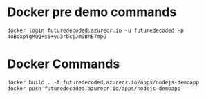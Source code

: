 # Docker pre demo commands
```
docker login futuredecoded.azurecr.io -u futuredecoded -p 4oBoxpYgMQQ+s6+yu3rbcjJm9BhE7mpG
```

# Docker Commands
```
docker build . -t futuredecoded.azurecr.io/apps/nodejs-demoapp
docker push futuredecoded.azurecr.io/apps/nodejs-demoapp
```